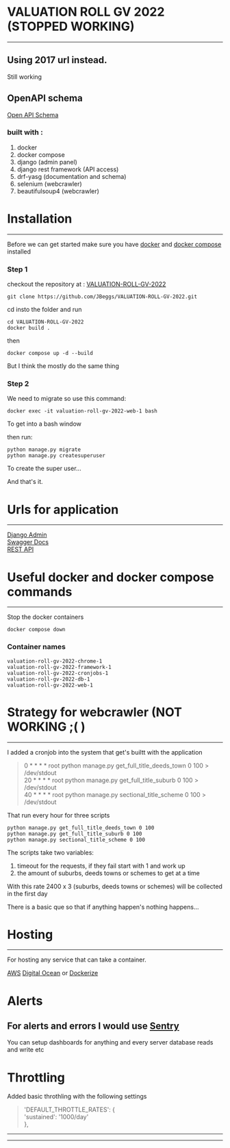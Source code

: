 # VALUATION ROLL GV 2022 (STOPPED WORKING)
---

## Using 2017 url instead.

Still working

## OpenAPI schema

[Open API Schema](http://127.0.0.1:8000/swagger/?format=openapi)

### built with :

1. docker
2. docker compose
3. django (admin panel)
4. django rest framework (API access)
5. drf-yasg (documentation and schema)
6. selenium (webcrawler)
7. beautifulsoup4 (webcrawler)


# Installation
---

Before we can get started make sure you have [docker](https://docs.docker.com/engine/install/) and [docker compose](https://docs.docker.com/compose/install/) installed


### Step 1

checkout the repository at : [VALUATION-ROLL-GV-2022](https://github.com/JBeggs/VALUATION-ROLL-GV-2022)

`git clone https://github.com/JBeggs/VALUATION-ROLL-GV-2022.git`

cd insto the folder and run 

`cd VALUATION-ROLL-GV-2022`\
`docker build .`

then

`docker compose up -d --build`


But I think the mostly do the same thing

### Step 2

We need to migrate so use this command:

`docker exec -it valuation-roll-gv-2022-web-1 bash`

To get into a bash window

then run:

`python manage.py migrate`\
`python manage.py createsuperuser`

To create the super user...

And that's it.

# Urls for application
---

[Django Admin](http://127.0.0.1:8000/admin/)\
[Swagger Docs](http://127.0.0.1:8000/swagger/)\
[REST API](http://127.0.0.1:8000/)


# Useful docker and docker compose commands
---

Stop the docker containers

`docker compose down`

### Container names

`valuation-roll-gv-2022-chrome-1`\
`valuation-roll-gv-2022-framework-1`\
`valuation-roll-gv-2022-cronjobs-1`\
`valuation-roll-gv-2022-db-1`\
`valuation-roll-gv-2022-web-1`



# Strategy for webcrawler (NOT WORKING ;( )
---

I added a cronjob into the system that get's builtt with the application


> 0 * * * * root python manage.py get_full_title_deeds_town 0 100 > /dev/stdout\
> 20 * * * * root python manage.py get_full_title_suburb 0 100 > /dev/stdout\
> 40 * * * * root python manage.py sectional_title_scheme 0 100 > /dev/stdout


That run every hour for three scripts

`python manage.py get_full_title_deeds_town 0 100`\
`python manage.py get_full_title_suburb 0 100`\
`python manage.py sectional_title_scheme 0 100`

The scripts take two variables:

1. timeout for the requests, if they fail start with 1 and work up
2. the amount of suburbs, deeds towns or schemes to get at a time

With this rate 2400 x 3 (suburbs, deeds towns or schemes) will be collected in the first day

There is a basic que so that if anything happen's nothing happens...

# Hosting
---

For hosting any service that can take a container.

[AWS](https://aws.amazon.com/free/containers/)
[Digital Ocean](https://www.digitalocean.com/solutions/docker-hosting)
or
[Dockerize](https://dockerize.io/)

# Alerts 

For alerts and errors I would use [Sentry](https://docs.sentry.io/platforms/python/integrations/django/)
---

You can setup dashboards for anything and every server database reads and write etc


# Throttling

Added basic throthling with the following settings

> 'DEFAULT_THROTTLE_RATES': {\
>     'sustained': '1000/day'\
> },

---
---